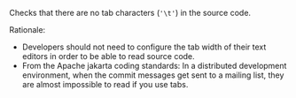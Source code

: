 Checks that there are no tab characters (`'\t'`) in the source code.

Rationale:

 *  Developers should not need to configure the tab width of their text editors in order to be able to read source code.
 *  From the Apache jakarta coding standards: In a distributed development environment, when the commit messages get sent to a mailing list, they are almost impossible to read if you use tabs.